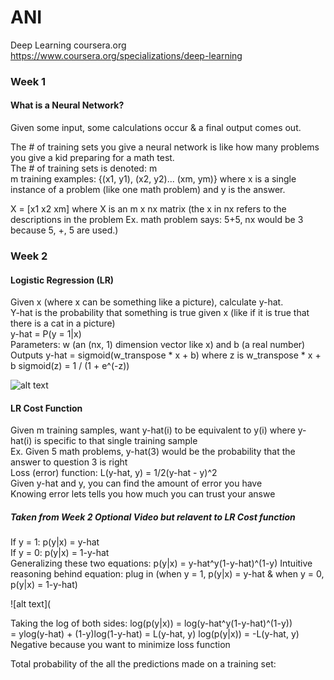 # ANI
Deep Learning coursera.org https://www.coursera.org/specializations/deep-learning

### Week 1

#### What is a Neural Network?

Given some input, some calculations occur & a final output comes out.

The # of training sets you give a neural network is like how many problems you give a kid preparing for a math test.  
The # of training sets is denoted: m  
m training examples: {(x1, y1), (x2, y2)... (xm, ym)} where x is a single instance of a problem (like one math problem) and y is the answer.

X = [x1 x2 xm] where X is an m x nx matrix
(the x in nx refers to the descriptions in the problem Ex. math problem says: 5+5, nx would be 3 because 5, +, 5 are used.)

### Week 2

#### Logistic Regression (LR)

Given x (where x can be something like a picture), calculate y-hat.  
Y-hat is the probability that something is true given x (like if it is true that there is a cat in a picture)  
y-hat = P(y = 1|x)  
Parameters: w (an (nx, 1) dimension vector like x) and b (a real number)  
Outputs y-hat = sigmoid(w_transpose * x + b) where z is w_transpose * x + b
sigmoid(z) = 1 / (1 + e^(-z))

![alt text](https://user-images.githubusercontent.com/24757872/34464928-f8baadac-ee5b-11e7-89e0-03e79250097b.png)

#### LR Cost Function

Given m training samples, want y-hat(i) to be equivalent to y(i) where y-hat(i) is specific to that single training sample  
Ex. Given 5 math problems, y-hat(3) would be the probability that the answer to question 3 is right  
Loss (error) function: L(y-hat, y) = 1/2(y-hat - y)^2  
Given y-hat and y, you can find the amount of error you have  
   Knowing error lets tells you how much you can trust your answe

##### Taken from Week 2 Optional Video but relavent to LR Cost function

If y = 1: p(y|x) = y-hat  
If y = 0: p(y|x) = 1-y-hat  
Generalizing these two equations: p(y|x) = y-hat^y(1-y-hat)^(1-y)
Intuitive reasoning behind equation: plug in (when y = 1, p(y|x) = y-hat & when y = 0, p(y|x) = 1-y-hat)

![alt text](

Taking the log of both sides:
log(p(y|x)) = log(y-hat^y(1-y-hat)^(1-y))  
            = ylog(y-hat) + (1-y)log(1-y-hat)
            = L(y-hat, y)
log(p(y|x)) = -L(y-hat, y)  
Negative because you want to minimize loss function

Total probability of the all the predictions made on a training set:



